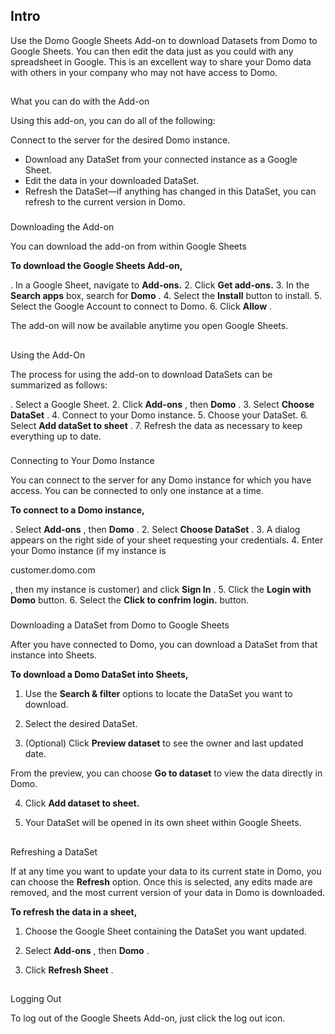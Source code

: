 

Intro
-------

Use the Domo Google Sheets Add-on to download Datasets from Domo to Google Sheets. You can then edit the data just as you could with any spreadsheet in Google. This is an excellent way to share your Domo data with others in your company who may not have access to Domo.

##
 What you can do with the Add-on

Using this add-on, you can do all of the following:

 Connect to the server for the desired Domo instance.
* Download any DataSet from your connected instance as a Google Sheet.
* Edit the data in your downloaded DataSet.
* Refresh the DataSet—if anything has changed in this DataSet, you can refresh to the current version in Domo.


###
 Downloading the Add-on

You can download the add-on from within Google Sheets


**To download the Google Sheets Add-on,**

. In a Google Sheet, navigate to
 **Add-ons.**
2. Click
 **Get add-ons.**
3. In the
 **Search apps**
 box, search for
 **Domo**
 .
4. Select the
 **Install**
 button to install.
5. Select the Google Account to connect to Domo.
6. Click
 **Allow**
 .

The add-on will now be available anytime you open Google Sheets.

##
 Using the Add-On

The process for using the add-on to download DataSets can be summarized as follows:

. Select a Google Sheet.
2. Click
 **Add-ons**
 , then
 **Domo**
 .
3. Select
 **Choose DataSet**
 .
4. Connect to your Domo instance.
5. Choose your DataSet.
6. Select
 **Add dataSet to sheet**
 .
7. Refresh the data as necessary to keep everything up to date.


###
 Connecting to Your Domo Instance

You can connect to the server for any Domo instance for which you have access. You can be connected to only one instance at a time.


**To connect to a Domo instance,**

. Select
 **Add-ons**
 , then
 **Domo**
 .
2. Select
 **Choose DataSet**
 .
3. A dialog appears on the right side of your sheet requesting your credentials.
4. Enter your Domo instance (if my instance is

customer.domo.com

, then my instance is customer) and click
 **Sign In**
 .
5. Click the
 **Login with Domo**
 button.
6. Select the
 **Click to confrim login.**
 button.


###
 Downloading a DataSet from Domo to Google Sheets

After you have connected to Domo, you can download a DataSet from that instance into Sheets.


**To download a Domo DataSet into Sheets,**


 1. Use the
 **Search & filter**
 options to locate the DataSet you want to download.

2. Select the desired DataSet.


 3. (Optional) Click
 **Preview dataset**
 to see the owner and last updated date.


 From the preview, you can choose
 **Go to dataset**
 to view the data directly in Domo.


 4. Click
 **Add dataset to sheet.**


 5. Your DataSet will be opened in its own sheet within Google Sheets.

##
 Refreshing a DataSet

If at any time you want to update your data to its current state in Domo, you can choose the
 **Refresh**
 option. Once this is selected, any edits made are removed, and the most current version of your data in Domo is downloaded.


**To refresh the data in a sheet,**


 1. Choose the Google Sheet containing the DataSet you want updated.


 2. Select
 **Add-ons**
 , then
 **Domo**
 .


 3. Click
 **Refresh Sheet**
 .

##
 Logging Out

To log out of the Google Sheets Add-on, just click the log out icon.


